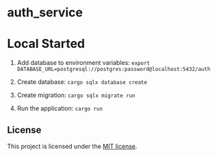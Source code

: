 # auth_service

# Local Started

1. Add database to environment variables:
`export DATABASE_URL=postgresql://postgres:password@localhost:5432/auth`

4. Create database: `cargo sqlx database create`

5. Create migration: `cargo sqlx migrate run`

6. Run the application: `cargo run`

## License

This project is licensed under the [MIT license](LICENSE).
